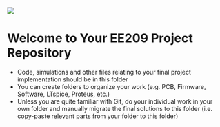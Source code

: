 <img src="https://github.com/ee209-2020class/ee209-2020class.github.io/blob/master/ExtraInfo/logo.png">

# Welcome to Your EE209 Project Repository

- Code, simulations and other files relating to your final project implementation should be in this folder
 - You can create folders to organize your work (e.g. PCB, Firmware, Software, LTspice, Proteus, etc.)
- Unless you are quite familiar with Git, do your individual work in your own folder and manually migrate the final solutions to this folder (i.e. copy-paste relevant parts from your folder to this folder)
